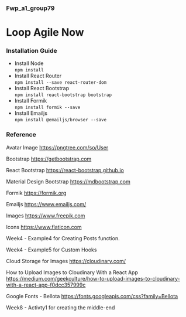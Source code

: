 ### Fwp_a1_group79
# Loop Agile Now

### **Installation Guide**

* Install Node <br>
`npm install
`
* Install React Router <br>
  ` npm install --save react-router-dom
  `
* Install React Bootstrap <br>
  `npm install react-bootstrap bootstrap
  `
* Install Formik <br>
  `npm install formik --save
  `
* Install Emailjs <br>
  `npm install @emailjs/browser --save
  `

### **Reference**

Avatar Image
<https://pngtree.com/so/User>

Bootstrap
<https://getbootstrap.com>

React Bootstrap
<https://react-bootstrap.github.io>

Material Design Bootstrap
<https://mdbootstrap.com>

Formik
<https://formik.org>

Emailjs
<https://www.emailjs.com/>

Images
<https://www.freepik.com>

Icons
<https://www.flaticon.com>

Week4 - Example4 for Creating Posts function.

Week4 - Example5 for Custom Hooks

Cloud Storage for Images 
<https://cloudinary.com/>

How to Upload Images to Cloudinary With a React App
<https://medium.com/geekculture/how-to-upload-images-to-cloudinary-with-a-react-app-f0dcc357999c>

Google Fonts - Bellota 
<https://fonts.googleapis.com/css?family=Bellota>

Week8 - Activty1 for creating the middle-end